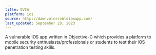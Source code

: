 ```yaml
---
title: DVIA
platform: ios
source: http://damnvulnerableiosapp.com/
last_updated: September 29, 2023
---
```


A vulnerable iOS app written in Objective-C which provides a platform to mobile security enthusiasts/professionals or students to test their iOS penetration testing skills.
